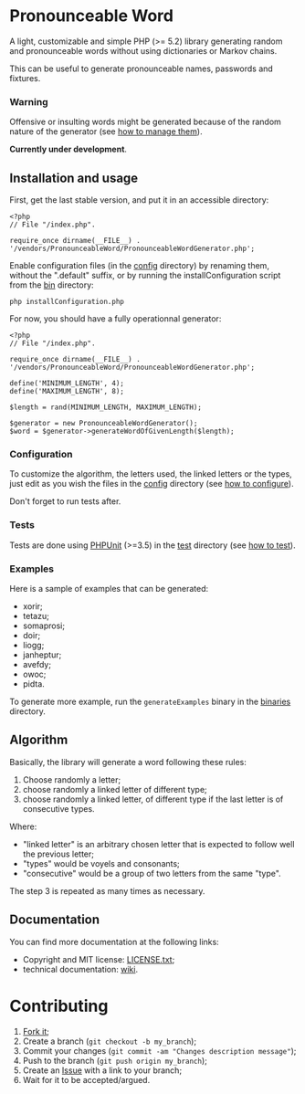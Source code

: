 # Pronounceable Word

A light, customizable and simple PHP (>= 5.2) library generating random and
pronounceable words without using dictionaries or Markov chains.

This can be useful to generate pronounceable names, passwords and fixtures.

### Warning

Offensive or insulting words might be generated because of the random nature
of the generator (see [how to manage them](https://github.com/gnugat/PronounceableWord/wiki/OffensiveAndInsultingWordsManagement)).

**Currently under development**.

## Installation and usage

First, get the last stable version, and put it in an accessible directory:

    <?php
    // File "/index.php".
    
    require_once dirname(__FILE__) . '/vendors/PronounceableWord/PronounceableWordGenerator.php';

Enable configuration files (in the [config](https://github.com/gnugat/PronounceableWordGenerator/tree/master/config)
directory) by renaming them,
without the ".default" suffix, or by running the installConfiguration script from the
[bin](https://github.com/gnugat/PronounceableWord/tree/master/bin)
directory:

    php installConfiguration.php

For now, you should have a fully operationnal generator:

    <?php
    // File "/index.php".
    
    require_once dirname(__FILE__) . '/vendors/PronounceableWord/PronounceableWordGenerator.php';

    define('MINIMUM_LENGTH', 4);
    define('MAXIMUM_LENGTH', 8);

    $length = rand(MINIMUM_LENGTH, MAXIMUM_LENGTH);

    $generator = new PronounceableWordGenerator();
    $word = $generator->generateWordOfGivenLength($length);

### Configuration

To customize the algorithm, the letters used, the linked letters or the types,
just edit as you wish the files in the [config](https://github.com/gnugat/PronounceableWord/tree/master/config)
directory (see [how to configure](https://github.com/gnugat/PronounceableWord/wiki/Configuration)).

Don't forget to run tests after.

### Tests

Tests are done using [PHPUnit](https://github.com/sebastianbergmann/phpunit/)
(>=3.5) in the [test](https://github.com/gnugat/PronounceableWord/tree/master/test)
directory (see [how to test](https://github.com/gnugat/PronounceableWord/wiki/Tests)).

### Examples

Here is a sample of examples that can be generated:

* xorir;
* tetazu;
* somaprosi;
* doir;
* liogg;
* janheptur;
* avefdy;
* owoc;
* pidta.

To generate more example, run the `generateExamples` binary in the [binaries](https://github.com/gnugat/PronounceableWord/tree/master/bin)
directory.

## Algorithm

Basically, the library will generate a word following these rules:

1. Choose randomly a letter;
2. choose randomly a linked letter of different type;
3. choose randomly a linked letter, of different type if the last letter is
   of consecutive types.

Where:

* "linked letter" is an arbitrary chosen letter that is expected to follow
  well the previous letter;
* "types" would be voyels and consonants;
* "consecutive" would be a group of two letters from the same "type".

The step 3 is repeated as many times as necessary.

## Documentation

You can find more documentation at the following links:

* Copyright and MIT license: [LICENSE.txt](https://github.com/gnugat/PronounceableWord/blob/master/LICENSE.md);
* technical documentation: [wiki](https://github.com/gnugat/PronounceableWord/wiki).

# Contributing

1. [Fork it](https://github.com/gnugat/PronounceableWord/fork_select);
2. Create a branch (`git checkout -b my_branch`);
3. Commit your changes (`git commit -am "Changes description message"`);
4. Push to the branch (`git push origin my_branch`);
5. Create an [Issue](https://github.com/gnugat/PronounceableWord/issues) with a link to your branch;
6. Wait for it to be accepted/argued.
